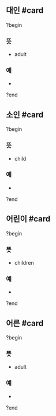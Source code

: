 ## 대인 #card
?begin
### 뜻
- adult
### 예
-
?end
<!--SR:!2025-04-28,135,250-->

## 소인 #card
?begin
### 뜻
- child
### 예
-
?end
<!--SR:!2025-12-30,304,288-->

## 어린이 #card
?begin
### 뜻
- children
### 예
-
?end
<!--SR:!2025-12-31,312,292-->

## 어른 #card
?begin
### 뜻
- adult
### 예
-
?end
<!--SR:!2025-08-06,208,270-->
